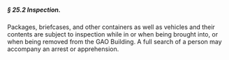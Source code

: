 ##### § 25.2 Inspection. #####

Packages, briefcases, and other containers as well as vehicles and their contents are subject to inspection while in or when being brought into, or when being removed from the GAO Building. A full search of a person may accompany an arrest or apprehension.